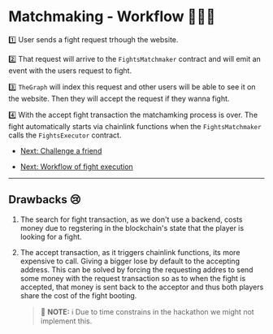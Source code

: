 # Matchmaking - Workflow 🌊🦭🌊

1️⃣ User sends a fight request trhough the website.

2️⃣ That request will arrive to the `FightsMatchmaker` contract and will emit an event with the users request to fight.

3️⃣ `TheGraph` will index this request and other users will be able to see it on the website. Then they will accept the request if they wanna fight.

4️⃣ With the accept fight transaction the matchamking process is over. The fight automatically starts via chainlink functions when the `FightsMatchmaker` calls the `FightsExecutor` contract.

- [Next: Challenge a friend](./challengeFriends.md)

- [Next: Workflow of fight execution](./fightExeution.md)

---

## Drawbacks 😢

1. The search for fight transaction, as we don't use a backend, costs money due to regstering in the blockchain's state that the player is looking for a fight.

2. The accept transaction, as it triggers chainlink functions, its more expensive to call. Giving a bigger lose by default to the accepting address. This can be solved by forcing the requesting addres to send some money with the request transaction so as to when the fight is accepted, that money is sent back to the acceptor and thus both players share the cost of the fight booting.
   > 📘 **NOTE:** ℹ️ Due to time constrains in the hackathon we might not implement this.
